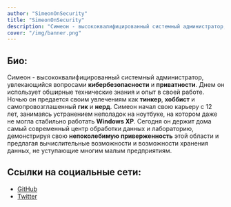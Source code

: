 ```yaml
---
author: "SimeonOnSecurity"
title: "SimeonOnSecurity"
description: "Симеон - высококвалифицированный системный администратор, увлекающийся вопросами кибербезопасности и конфиденциальности. Днем он обладает обширными техническими знаниями и опытом. Ночью он предается своим увлечениям как мастер, любитель, самопровозглашенный гик и ботаник. Симеон начал свою карьеру в области технических знаний еще в раннем детстве, когда ему было 12 лет, устраняя неполадки на ноутбуке, на котором даже не могла стабильно работать операционная система Windows XP. Сегодня он держит у себя дома современный центр обработки данных и лабораторию, демонстрируя тем самым свою неизменную приверженность делу и предлагая вычислительные возможности и возможности хранения данных, не уступающие многим малым предприятиям."
cover: "/img/banner.png"
---
```


## Био:
Симеон - высококвалифицированный системный администратор, увлекающийся вопросами **кибербезопасности** и **приватности**. Днем он использует обширные технические знания и опыт в своей работе. Ночью он предается своим увлечениям как **тинкер**, **хоббист** и самопровозглашенный **гик** и **нерд**. Симеон начал свою карьеру с 12 лет, занимаясь устранением неполадок на ноутбуке, на котором даже не могла стабильно работать **Windows XP**. Сегодня он держит дома самый современный центр обработки данных и лабораторию, демонстрируя свою **непоколебимую приверженность** этой области и предлагая вычислительные возможности и возможности хранения данных, не уступающие многим малым предприятиям.

## Ссылки на социальные сети:
- [GitHub](https://github.com/simeononsecurity)
- [Twitter](https://twitter.com/SimeonSecurity)